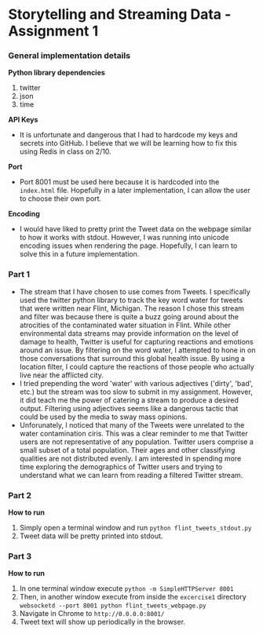 # Storytelling and Streaming Data - Assignment 1

### General implementation details ###

**Python library dependencies**

1. twitter
2. json
3. time

**API Keys**

* It is unfortunate and dangerous that I had to hardcode my keys and secrets into GitHub. I believe that we will be learning how to fix this using Redis in class on 2/10.

**Port**

* Port 8001 must be used here because it is hardcoded into the `index.html` file. Hopefully in a later implementation, I can allow the user to choose their own port.

**Encoding**

* I would have liked to pretty print the Tweet data on the webpage similar to how it works with stdout. However, I was running into unicode encoding issues when rendering the page. Hopefully, I can learn to solve this in a future implementation.

### Part 1 ###

* The stream that I have chosen to use comes from Tweets. I specifically used the twitter python library to track the key word water for tweets that were written near Flint, Michigan. The reason I chose this stream and filter was because there is quite a buzz going around about the atrocities of the contaminated water situation in Flint. While other environmental data streams may provide information on the level of damage to health, Twitter is useful for capturing reactions and emotions around an issue. By filtering on the word water, I attempted to hone in on those conversations that surround this global health issue. By using a location filter, I could capture the reactions of those people who actually live near the afflicted city.
* I tried prepending the word 'water' with various adjectives ('dirty', 'bad', etc.) but the stream was too slow to submit in my assignment. However, it did teach me the power of catering a stream to produce a desired output. Filtering using adjectives seems like a dangerous tactic that could be used by the media to sway mass opinions.
* Unforunately, I noticed that many of the Tweets were unrelated to the water contamination ciris. This was a clear reminder to me that Twitter users are not representative of any population. Twitter users comprise a small subset of a total population. Their ages and other classifying qualities are not distributed evenly. I am interested in spending more time exploring the demographics of Twitter users and trying to understand what we can learn from reading a filtered Twitter stream.

### Part 2 ###

**How to run**

1. Simply open a terminal window and run `python flint_tweets_stdout.py`
2. Tweet data will be pretty printed into stdout.

### Part 3 ###

**How to run**

1. In one terminal window execute `python -m SimpleHTTPServer 8001`
2. Then, in another window execute from inside the ```excercise1``` directory `websocketd --port 8001 python flint_tweets_webpage.py`
3. Navigate in Chrome to `http://0.0.0.0:8001/`
4. Tweet text will show up periodically in the browser.
